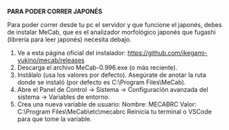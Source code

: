 **PARA PODER CORRER JAPONÉS**

Para poder correr desde tu pc el servidor y que funcione el japonés, debes de instalar MeCab, que es el analizador morfológico japonés que fugashi (librería para leer japonés) necesita debajo.

1.  Ve a esta página oficial del instalador:
https://github.com/ikegami-yukino/mecab/releases
2. Descarga el archivo MeCab-0.996.exe (o más reciente).
3. Instálalo (usa los valores por defecto). Asegúrate de anotar la ruta donde se instaló (por defecto es C:\Program Files\MeCab).
4. Abre el Panel de Control → Sistema → Configuración avanzada del sistema → Variables de entorno.
5. Crea una nueva variable de usuario:
  Nombre: MECABRC
  Valor: C:\Program Files\MeCab\etc\mecabrc
  Reinicia tu terminal o VSCode para que tome la variable.

